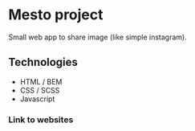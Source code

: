 # Mesto project
Small web app to share image (like simple instagram).

## Technologies
- HTML / BEM
- CSS / SCSS
- Javascript

### Link to websites

